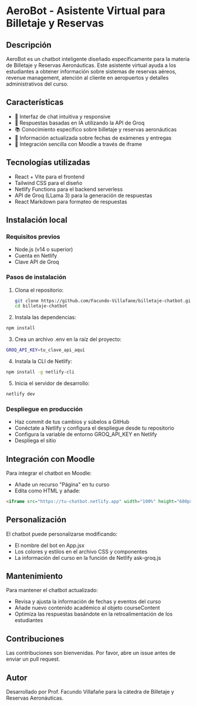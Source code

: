 # AeroBot - Asistente Virtual para Billetaje y Reservas

## Descripción
AeroBot es un chatbot inteligente diseñado específicamente para la materia de Billetaje y Reservas Aeronáuticas. Este asistente virtual ayuda a los estudiantes a obtener información sobre sistemas de reservas aéreos, revenue management, atención al cliente en aeropuertos y detalles administrativos del curso.

## Características
- 💬 Interfaz de chat intuitiva y responsive
- 🤖 Respuestas basadas en IA utilizando la API de Groq
- 📚 Conocimiento específico sobre billetaje y reservas aeronáuticas
- 📅 Información actualizada sobre fechas de exámenes y entregas
- 📱 Integración sencilla con Moodle a través de iframe

## Tecnologías utilizadas
- React + Vite para el frontend
- Tailwind CSS para el diseño
- Netlify Functions para el backend serverless
- API de Groq (LLama 3) para la generación de respuestas
- React Markdown para formateo de respuestas

## Instalación local

### Requisitos previos
- Node.js (v14 o superior)
- Cuenta en Netlify
- Clave API de Groq

### Pasos de instalación
1. Clona el repositorio:
   ```bash
   git clone https://github.com/Facundo-Villafane/billetaje-chatbot.git
   cd billetaje-chatbot
   ```

2. Instala las dependencias:
```bash
npm install
```

3. Crea un archivo .env en la raíz del proyecto:
```bash
GROQ_API_KEY=tu_clave_api_aquí
```

4. Instala la CLI de Netlify:
```bash
npm install -g netlify-cli
```

5. Inicia el servidor de desarrollo:
```bash
netlify dev
```

### Despliegue en producción

- Haz commit de tus cambios y súbelos a GitHub
- Conéctate a Netlify y configura el despliegue desde tu repositorio
- Configura la variable de entorno GROQ_API_KEY en Netlify
- Despliega el sitio

## Integración con Moodle
Para integrar el chatbot en Moodle:

* Añade un recurso "Página" en tu curso
* Edita como HTML y añade:
```html
<iframe src="https://tu-chatbot.netlify.app" width="100%" height="600px" frameborder="0"></iframe>
```


## Personalización
El chatbot puede personalizarse modificando:

* El nombre del bot en App.jsx
* Los colores y estilos en el archivo CSS y componentes
* La información del curso en la función de Netlify ask-groq.js

## Mantenimiento
Para mantener el chatbot actualizado:

- Revisa y ajusta la información de fechas y eventos del curso
- Añade nuevo contenido académico al objeto courseContent
- Optimiza las respuestas basándote en la retroalimentación de los estudiantes

## Contribuciones
Las contribuciones son bienvenidas. Por favor, abre un issue antes de enviar un pull request.

## Autor
Desarrollado por Prof. Facundo Villafañe para la cátedra de Billetaje y Reservas Aeronáuticas.
